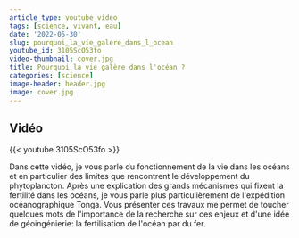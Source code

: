 ```yaml
---
article_type: youtube_video
tags: [science, vivant, eau]
date: '2022-05-30'
slug: pourquoi_la_vie_galere_dans_l_ocean
youtube_id: 3105ScO53fo
video-thumbnail: cover.jpg
title: Pourquoi la vie galère dans l'océan ?
categories: [science]
image-header: header.jpg
image: cover.jpg
---
```


## Vidéo

{{< youtube 3105ScO53fo >}}

Dans cette vidéo, je vous parle du fonctionnement de la vie dans les océans et en particulier des limites que rencontrent le développement du phytoplancton. Après une explication des grands mécanismes qui fixent la fertilité dans les océans, je vous parle plus particulièrement de l'expédition océanographique Tonga. Vous présenter ces travaux me permet de toucher quelques mots de l'importance de la recherche sur ces enjeux et d'une idée de géoingénierie: la fertilisation de l'océan par du fer.